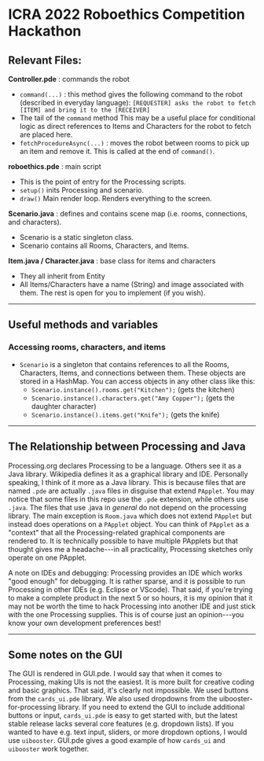 # ICRA 2022 Roboethics Competition Hackathon 


## Relevant Files:

**Controller.pde** : commands the robot
* `command(...)` : this method gives the following command to the robot (described in everyday language): `[REQUESTER] asks the robot to fetch [ITEM] and bring it to the [RECEIVER]`
* The tail of the `command` method This may be a useful place for conditional logic as direct references to Items and Characters for the robot to fetch are placed here.
* `fetchProcedureAsync(...)` : moves the robot between rooms to pick up an item and remove it. This is called at the end of `command()`.

**roboethics.pde** : main script
* This is the point of entry for the Processing scripts.
* `setup()` inits Processing and scenario.
* `draw()` Main render loop. Renders everything to the screen.

**Scenario.java**  : defines and contains scene map (i.e. rooms, connections, and characters).
* Scenario is a static singleton class. 
* Scenario contains all Rooms, Characters, and Items.

**Item.java / Character.java** : base class for items and characters
* They all inherit from Entity
* All Items/Characters have a name (String) and image associated with them. The rest is open for you to implement (if you wish).

---

## Useful methods and variables
### Accessing rooms, characters, and items
* `Scenario` is a singleton that contains references to all the Rooms, Characters, Items, and connections between them. These objects are stored in a HashMap. You can access objects in any other class like this:
    * `Scenario.instance().rooms.get("Kitchen");` (gets the kitchen)
    * `Scenario.instance().characters.get("Amy Copper");` (gets the daughter character)
    * `Scenario.instance().items.get("Knife");` (gets the knife)

---
## The Relationship between Processing and Java
Processing.org declares Processing to be a language. 
Others see it as a Java library. 
Wikipedia defines it as a graphical library and IDE. 
Personally speaking, I think of it more as a Java library. 
This is because files that are named `.pde` are actually `.java` files in disguise that extend `PApplet`. 
You may notice that some files in this repo use the `.pde` extension, while others use `.java`. The files that use .java in *general* do not depend on the processing library. The main exception is `Room.java` which does not extend `PApplet` but instead does operations on a `PApplet` object. You can think of
`PApplet` as a "context" that all the Processing-related graphical components are rendered to. It is technically possible to have multiple PApplets but that thought gives me a headache---in all practicality, Processing sketches only operate on one PApplet.

A note on IDEs and debugging: Processing provides an IDE which works "good enough" for debugging. 
It is rather sparse, and it is possible to run Processing in other IDEs (e.g. Eclipse or VScode).
That said, if you're trying to make a complete product in the next 5 or so hours, it is my opinion that it may not be worth the time to hack Processing into another IDE and just stick with the one Processing supplies. This is of course just an opinion---you know your own development preferences best!  

---
## Some notes on the GUI
The GUI is rendered in GUI.pde. I would say that when it comes to Processing, making UIs is not the easiest. It is more built for creative coding and basic graphics. That said, it's clearly not impossible. We used buttons from the `cards_ui.pde` library. We also used dropdowns from the uibooster-for-processing library. If you need to extend the GUI to include additional buttons or input, `cards_ui.pde` is easy to get started with, but the latest stable release lacks several core features (e.g. dropdown lists). If you wanted to have e.g. text input, sliders, or more dropdown options, I would use `uibooster`. GUI.pde gives a good example of how `cards_ui` and `uibooster` work together.
